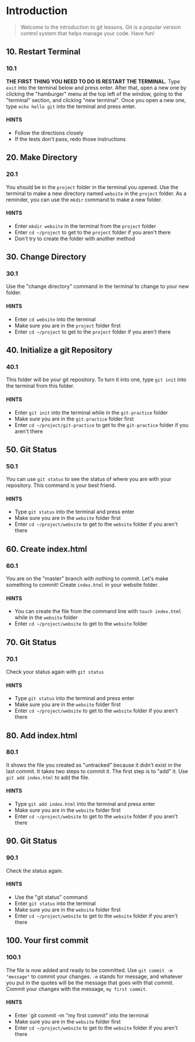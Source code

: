 # Introduction

> Welcome to the introduction to git lessons. Git is a popular version control system that helps manage your code. Have fun!

## 10. Restart Terminal

### 10.1

**THE FIRST THING YOU NEED TO DO IS RESTART THE TERMINAL.** Type `exit` into the terminal below and press enter. After that, open a new one by clicking the "hamburger" menu at the top left of the window, going to the "terminal" section, and clicking "new terminal". Once you open a new one, type `echo hello git` into the terminal and press enter.

#### HINTS

- Follow the directions closely
- If the tests don't pass, redo those instructions

## 20. Make Directory

### 20.1

You should be in the `project` folder in the terminal you opened. Use the terminal to make a new directory named `website` in the `project` folder. As a reminder, you can use the `mkdir` command to make a new folder.

#### HINTS

- Enter `mkdir website` in the terminal from the `project` folder
- Enter `cd ~/project` to get to the `project` folder if you aren't there
- Don't try to create the folder with another method

## 30. Change Directory

### 30.1

Use the "change directory" command in the terminal to change to your new folder.

#### HINTS

- Enter `cd website` into the terminal
- Make sure you are in the `project` folder first
- Enter `cd ~/project` to get to the `project` folder if you aren't there

## 40. Initialize a git Repository

### 40.1

This folder will be your git repository. To turn it into one, type `git init` into the terminal from this folder.

#### HINTS

- Enter `git init` into the terminal while in the `git-practice` folder
- Make sure you are in the `git-practice` folder first
- Enter `cd ~/project/git-practice` to get to the `git-practice` folder if you aren't there

## 50. Git Status

### 50.1

You can use `git status` to see the status of where you are with your repository. This command is your best friend.

#### HINTS

- Type `git status` into the terminal and press enter
- Make sure you are in the `website` folder first
- Enter `cd ~/project/website` to get to the `website` folder if you aren't there

## 60. Create index.html

### 60.1

You are on the "master" branch with nothing to commit. Let's make something to commit! Create `index.html` in your website folder.

#### HINTS

- You can create the file from the command line with `touch index.html` while in the `website` folder
- Enter `cd ~/project/website` to get to the `website` folder

## 70. Git Status

### 70.1

Check your status again with `git status`

#### HINTS

- Type `git status` into the terminal and press enter
- Make sure you are in the `website` folder first
- Enter `cd ~/project/website` to get to the `website` folder if you aren't there

## 80. Add index.html

### 80.1

It shows the file you created as "untracked" because it didn't exist in the last commit. It takes two steps to commit it. The first step is to "add" it. Use `git add index.html` to add the file.

#### HINTS

- Type `git add index.html` into the terminal and press enter
- Make sure you are in the `website` folder first
- Enter `cd ~/project/website` to get to the `website` folder if you aren't there

## 90. Git Status

### 90.1

Check the status again.

#### HINTS

- Use the "git status" command
- Enter `git status` into the terminal
- Make sure you are in the `website` folder first
- Enter `cd ~/project/website` to get to the `website` folder if you aren't there

## 100. Your first commit

### 100.1

The file is now added and ready to be committed. Use `git commit -m "message"` to commit your changes. `-m` stands for message, and whatever you put in the quotes will be the message that goes with that commit. Commit your changes with the message, `my first commit`.

#### HINTS

- Enter `git commit -m "my first commit" into the terminal
- Make sure you are in the `website` folder first
- Enter `cd ~/project/website` to get to the `website` folder if you aren't there
